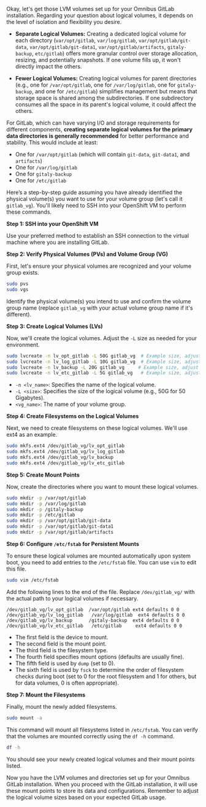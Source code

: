 
Okay, let's get those LVM volumes set up for your Omnibus GitLab installation. Regarding your question about logical volumes, it depends on the level of isolation and flexibility you desire.

* **Separate Logical Volumes:** Creating a dedicated logical volume for each directory (`var/opt/gitlab`, `var/log/gitlab`, `var/opt/gitlab/git-data`, `var/opt/gitlab/git-data1`, `var/opt/gitlab/artifacts`, `gitaly-backup`, `etc/gitlab`) offers more granular control over storage allocation, resizing, and potentially snapshots. If one volume fills up, it won't directly impact the others.

* **Fewer Logical Volumes:** Creating logical volumes for parent directories (e.g., one for `/var/opt/gitlab`, one for `/var/log/gitlab`, one for `gitaly-backup`, and one for `/etc/gitlab`) simplifies management but means that storage space is shared among the subdirectories. If one subdirectory consumes all the space in its parent's logical volume, it could affect the others.

For GitLab, which can have varying I/O and storage requirements for different components, **creating separate logical volumes for the primary data directories is generally recommended** for better performance and stability. This would include at least:

* One for `/var/opt/gitlab` (which will contain `git-data`, `git-data1`, and `artifacts`)
* One for `/var/log/gitlab`
* One for `gitaly-backup`
* One for `/etc/gitlab`

Here’s a step-by-step guide assuming you have already identified the physical volume(s) you want to use for your volume group (let's call it `gitlab_vg`). You'll likely need to SSH into your OpenShift VM to perform these commands.

**Step 1: SSH into your OpenShift VM**

Use your preferred method to establish an SSH connection to the virtual machine where you are installing GitLab.

**Step 2: Verify Physical Volumes (PVs) and Volume Group (VG)**

First, let's ensure your physical volumes are recognized and your volume group exists.

```bash
sudo pvs
sudo vgs
```

Identify the physical volume(s) you intend to use and confirm the volume group name (replace `gitlab_vg` with your actual volume group name if it's different).

**Step 3: Create Logical Volumes (LVs)**

Now, we'll create the logical volumes. Adjust the `-L` size as needed for your environment.

```bash
sudo lvcreate -n lv_opt_gitlab -L 50G gitlab_vg  # Example size, adjust as needed
sudo lvcreate -n lv_log_gitlab -L 10G gitlab_vg  # Example size, adjust as needed
sudo lvcreate -n lv_backup -L 20G gitlab_vg     # Example size, adjust as needed
sudo lvcreate -n lv_etc_gitlab -L 5G gitlab_vg   # Example size, adjust as needed
```

* `-n <lv_name>`: Specifies the name of the logical volume.
* `-L <size>`: Specifies the size of the logical volume (e.g., 50G for 50 Gigabytes).
* `<vg_name>`: The name of your volume group.

**Step 4: Create Filesystems on the Logical Volumes**

Next, we need to create filesystems on these logical volumes. We'll use ext4 as an example.

```bash
sudo mkfs.ext4 /dev/gitlab_vg/lv_opt_gitlab
sudo mkfs.ext4 /dev/gitlab_vg/lv_log_gitlab
sudo mkfs.ext4 /dev/gitlab_vg/lv_backup
sudo mkfs.ext4 /dev/gitlab_vg/lv_etc_gitlab
```

**Step 5: Create Mount Points**

Now, create the directories where you want to mount these logical volumes.

```bash
sudo mkdir -p /var/opt/gitlab
sudo mkdir -p /var/log/gitlab
sudo mkdir -p /gitaly-backup
sudo mkdir -p /etc/gitlab
sudo mkdir -p /var/opt/gitlab/git-data
sudo mkdir -p /var/opt/gitlab/git-data1
sudo mkdir -p /var/opt/gitlab/artifacts
```

**Step 6: Configure `/etc/fstab` for Persistent Mounts**

To ensure these logical volumes are mounted automatically upon system boot, you need to add entries to the `/etc/fstab` file. You can use `vim` to edit this file.

```bash
sudo vim /etc/fstab
```

Add the following lines to the end of the file. Replace `/dev/gitlab_vg/` with the actual path to your logical volumes if necessary.

```
/dev/gitlab_vg/lv_opt_gitlab  /var/opt/gitlab ext4 defaults 0 0
/dev/gitlab_vg/lv_log_gitlab   /var/log/gitlab  ext4 defaults 0 0
/dev/gitlab_vg/lv_backup      /gitaly-backup  ext4 defaults 0 0
/dev/gitlab_vg/lv_etc_gitlab   /etc/gitlab     ext4 defaults 0 0
```

* The first field is the device to mount.
* The second field is the mount point.
* The third field is the filesystem type.
* The fourth field specifies mount options (defaults are usually fine).
* The fifth field is used by `dump` (set to 0).
* The sixth field is used by `fsck` to determine the order of filesystem checks during boot (set to 0 for the root filesystem and 1 for others, but for data volumes, 0 is often appropriate).

**Step 7: Mount the Filesystems**

Finally, mount the newly added filesystems.

```bash
sudo mount -a
```

This command will mount all filesystems listed in `/etc/fstab`. You can verify that the volumes are mounted correctly using the `df -h` command.

```bash
df -h
```

You should see your newly created logical volumes and their mount points listed.

Now you have the LVM volumes and directories set up for your Omnibus GitLab installation. When you proceed with the GitLab installation, it will use these mount points to store its data and configurations. Remember to adjust the logical volume sizes based on your expected GitLab usage.